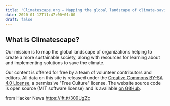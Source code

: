 ```yaml
---
title: 'Climatescape.org – Mapping the global landscape of climate-saving organizations'
date: 2020-01-12T11:47:00+01:00
draft: false
---
```


What is Climatescape?
---------------------

Our mission is to map the global landscape of organizations helping to create a more sustainable society, along with resources for learning about and implementing solutions to save the climate.

Our content is offered for free by a team of volunteer contributors and editors. All data on this site is released under the [Creative Commons BY-SA 4.0 License](http://creativecommons.org/licenses/by-sa/4.0/), a permissive "Free Culture" license. The website source code is open source (MIT software license) and is available [on GitHub](https://github.com/bloudermilk/climatescape).

  
  
from Hacker News https://ift.tt/309UgZc